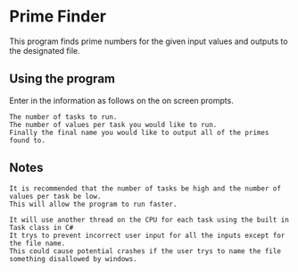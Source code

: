 # Prime Finder
This program finds prime numbers for the given input values and outputs to the designated file.

## Using the program
Enter in the information as follows on the on screen prompts.
```
The number of tasks to run.
The number of values per task you would like to run.
Finally the final name you would like to output all of the primes found to.
```

## Notes
```
It is recommended that the number of tasks be high and the number of values per task be low.
This will allow the program to run faster.
```
```
It will use another thread on the CPU for each task using the built in Task class in C#
It trys to prevent incorrect user input for all the inputs except for the file name.
This could cause potential crashes if the user trys to name the file something disallowed by windows.
```
